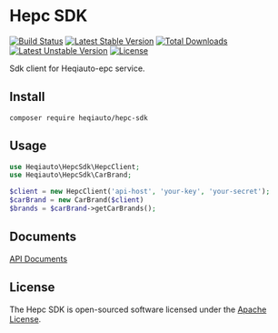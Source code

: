 Hepc SDK
========
[![Build Status](https://travis-ci.org/Heqiauto/hepc-sdk.svg)](https://travis-ci.org/Heqiauto/hepc-sdk)
[![Latest Stable Version](https://poser.pugx.org/Heqiauto/hepc-sdk/v/stable.svg)](https://packagist.org/packages/Heqiauto/hepc-sdk) 
[![Total Downloads](https://poser.pugx.org/Heqiauto/hepc-sdk/downloads.svg)](https://packagist.org/packages/Heqiauto/hepc-sdk) 
[![Latest Unstable Version](https://poser.pugx.org/Heqiauto/hepc-sdk/v/unstable.svg)](https://packagist.org/packages/Heqiauto/hepc-sdk) 
[![License](https://poser.pugx.org/Heqiauto/hepc-sdk/license.svg)](https://packagist.org/packages/Heqiauto/hepc-sdk)

Sdk client for Heqiauto-epc service.

Install
--------

```shell
composer require heqiauto/hepc-sdk
```

Usage
-----

```php
use Heqiauto\HepcSdk\HepcClient;
use Heqiauto\HepcSdk\CarBrand;

$client = new HepcClient('api-host', 'your-key', 'your-secret');
$carBrand = new CarBrand($client)
$brands = $carBrand->getCarBrands();
```

Documents
----------

[API Documents](doc/index.md)

License
-------
The Hepc SDK is open-sourced software licensed under the [Apache License](https://opensource.org/licenses/Apache-2.0).

